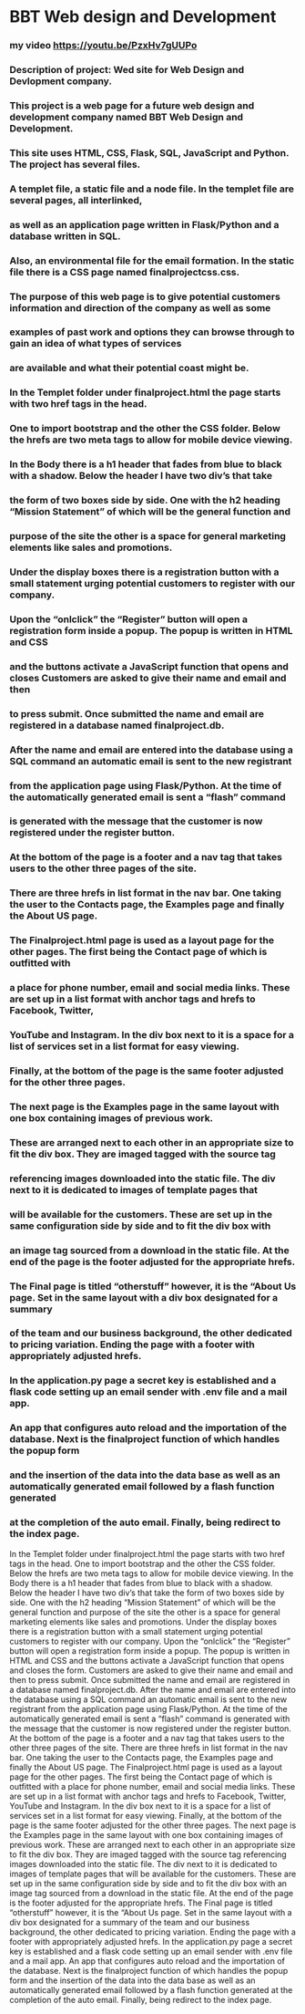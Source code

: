 # BBT Web design and Development
### my video<URL> https://youtu.be/PzxHv7gUUPo
### Description of project: Wed site for Web Design and Devlopment company.

###  This project is a web page for a future web design and development company named BBT Web Design and Development.
### This site uses HTML, CSS, Flask, SQL, JavaScript and Python. The project has several files.
### A templet file, a static file and a node file. In the templet file are several pages, all interlinked,
### as well as an application page written in Flask/Python and a database written in SQL.
### Also, an environmental file for the email formation. In the static file there is a CSS page named finalprojectcss.css.
### The purpose of this web page is to give potential customers information and direction of the company as well as some
### examples of past work and options they can browse through to gain an idea of what types of services
### are available and what their potential coast might be.

###  In the Templet folder under finalproject.html the page starts with two href tags in the head.
### One to import bootstrap and the other the CSS folder. Below the hrefs are two meta tags to allow for mobile device viewing.
### In the Body there is a h1 header that fades from blue to black with a shadow. Below the header I have two div’s that take
### the form of two boxes side by side. One with the h2 heading “Mission Statement” of which will be the general function and
### purpose of the site the other is a space for general marketing elements like sales and promotions.

###  Under the display boxes there is a registration button with a small statement urging potential customers to register with our company.
### Upon the “onlclick” the “Register” button will open a registration form inside a popup. The popup is written in HTML and CSS
### and the buttons activate a JavaScript function that opens and closes Customers are asked to give their name and email and then
### to press submit. Once submitted the name and email are registered in a database named finalproject.db.

###  After the name and email are entered into the database using a SQL command an automatic email is sent to the new registrant
### from the application page using Flask/Python. At the time of the automatically generated email is sent a “flash” command
### is generated with the message that the customer is now registered under the register button.
### At the bottom of the page is a footer and a nav tag that takes users to the other three pages of the site.
### There are three hrefs in list format in the nav bar. One taking the user to the Contacts page, the Examples page and finally the About US page.

###  The Finalproject.html page is used as a layout page for the other pages. The first being the Contact page of which is outfitted with
### a place for phone number, email and social media links. These are set up in a list format with anchor tags and hrefs to Facebook, Twitter,
### YouTube and Instagram.  In the div box next to it is a space for a list of services set in a list format for easy viewing.
### Finally, at the bottom of the page is the same footer adjusted for the other three pages.

###  The next page is the Examples page in the same layout with one box containing images of previous work.
### These are arranged next to each other in an appropriate size to fit the div box. They are imaged tagged with the source tag
### referencing images downloaded into the static file. The div next to it is dedicated to images of template pages that
### will be available for the customers. These are set up in the same configuration side by side and to fit the div box with
### an image tag sourced from a download in the static file. At the end of the page is the footer adjusted for the appropriate hrefs.

###  The Final page is titled “otherstuff” however, it is the “About Us page. Set in the same layout with a div box designated for a summary
### of the team and our business background, the other dedicated to pricing variation. Ending the page with a footer with appropriately adjusted hrefs.
### In the application.py page a secret key is established and a flask code setting up an email sender with .env file and a mail app.
### An app that configures auto reload and the importation of the database. Next is the finalproject function of which handles the popup form
### and the insertion of the data into the data base as well as an automatically generated email followed by a flash function generated
### at the completion of the auto email. Finally, being redirect to the index page.
























In the Templet folder under finalproject.html the page starts with two href tags in the head. One to import bootstrap and the other the CSS folder. Below the hrefs are two meta tags to allow for mobile device viewing. In the Body there is a h1 header that fades from blue to black with a shadow. Below the header I have two div’s that take the form of two boxes side by side. One with the h2 heading “Mission Statement” of which will be the general function and purpose of the site the other is a space for general marketing elements like sales and promotions.
  Under the display boxes there is a registration button with a small statement urging potential customers to register with our company. Upon the “onlclick” the “Register” button will open a registration form inside a popup. The popup is written in HTML and CSS and the buttons activate a JavaScript function that opens and closes the form. Customers are asked to give their name and email and then to press submit. Once submitted the name and email are registered in a database named finalproject.db.
  After the name and email are entered into the database using a SQL command an automatic email is sent to the new registrant from the application page using Flask/Python. At the time of the automatically generated email is sent a “flash” command is generated with the message that the customer is now registered under the register button.
  At the bottom of the page is a footer and a nav tag that takes users to the other three pages of the site. There are three hrefs in list format in the nav bar. One taking the user to the Contacts page, the Examples page and finally the About US page.
  The Finalproject.html page is used as a layout page for the other pages. The first being the Contact page of which is outfitted with a place for phone number, email and social media links. These are set up in a list format with anchor tags and hrefs to Facebook, Twitter, YouTube and Instagram.  In the div box next to it is a space for a list of services set in a list format for easy viewing. Finally, at the bottom of the page is the same footer adjusted for the other three pages.
  The next page is the Examples page in the same layout with one box containing images of previous work. These are arranged next to each other in an appropriate size to fit the div box. They are imaged tagged with the source tag referencing images downloaded into the static file. The div next to it is dedicated to images of template pages that will be available for the customers. These are set up in the same configuration side by side and to fit the div box with an image tag sourced from a download in the static file. At the end of the page is the footer adjusted for the appropriate hrefs.
  The Final page is titled “otherstuff” however, it is the “About Us page. Set in the same layout with a div box designated for a summary of the team and our business background, the other dedicated to pricing variation. Ending the page with a footer with appropriately adjusted hrefs.
  In the application.py page a secret key is established and a flask code setting up an email sender with .env file and a mail app. An app that configures auto reload and the importation of the database. Next is the finalproject function of which handles the popup form and the insertion of the data into the data base as well as an automatically generated email followed by a flash function generated at the completion of the auto email. Finally, being redirect to the index page.

